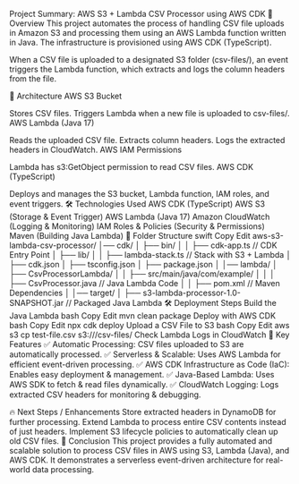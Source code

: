 Project Summary: AWS S3 + Lambda CSV Processor using AWS CDK
📌 Overview
This project automates the process of handling CSV file uploads in Amazon S3 and processing them using an AWS Lambda function written in Java. The infrastructure is provisioned using AWS CDK (TypeScript).

When a CSV file is uploaded to a designated S3 folder (csv-files/), an event triggers the Lambda function, which extracts and logs the column headers from the file.

🚀 Architecture
AWS S3 Bucket

Stores CSV files.
Triggers Lambda when a new file is uploaded to csv-files/.
AWS Lambda (Java 17)

Reads the uploaded CSV file.
Extracts column headers.
Logs the extracted headers in CloudWatch.
AWS IAM Permissions

Lambda has s3:GetObject permission to read CSV files.
AWS CDK (TypeScript)

Deploys and manages the S3 bucket, Lambda function, IAM roles, and event triggers.
🛠️ Technologies Used
AWS CDK (TypeScript)
AWS S3 (Storage & Event Trigger)
AWS Lambda (Java 17)
Amazon CloudWatch (Logging & Monitoring)
IAM Roles & Policies (Security & Permissions)
Maven (Building Java Lambda)
📂 Folder Structure
swift
Copy
Edit
aws-s3-lambda-csv-processor/
│── cdk/
│   ├── bin/
│   │    ├── cdk-app.ts  // CDK Entry Point
│   ├── lib/
│   │    ├── lambda-stack.ts  // Stack with S3 + Lambda
│   ├── cdk.json
│   ├── tsconfig.json
│   ├── package.json
│
│── lambda/
│   ├── CsvProcessorLambda/
│   │   ├── src/main/java/com/example/
│   │   │   ├── CsvProcessor.java  // Java Lambda Code
│   │   ├── pom.xml  // Maven Dependencies
│
│── target/
│   ├── s3-lambda-processor-1.0-SNAPSHOT.jar  // Packaged Java Lambda
🛠️ Deployment Steps
Build the Java Lambda
bash
Copy
Edit
mvn clean package
Deploy with AWS CDK
bash
Copy
Edit
npx cdk deploy
Upload a CSV File to S3
bash
Copy
Edit
aws s3 cp test-file.csv s3://<your-bucket-name>/csv-files/
Check Lambda Logs in CloudWatch
📌 Key Features
✅ Automatic Processing: CSV files uploaded to S3 are automatically processed.
✅ Serverless & Scalable: Uses AWS Lambda for efficient event-driven processing.
✅ AWS CDK Infrastructure as Code (IaC): Enables easy deployment & management.
✅ Java-Based Lambda: Uses AWS SDK to fetch & read files dynamically.
✅ CloudWatch Logging: Logs extracted CSV headers for monitoring & debugging.

🔥 Next Steps / Enhancements
Store extracted headers in DynamoDB for further processing.
Extend Lambda to process entire CSV contents instead of just headers.
Implement S3 lifecycle policies to automatically clean up old CSV files.
🎯 Conclusion
This project provides a fully automated and scalable solution to process CSV files in AWS using S3, Lambda (Java), and AWS CDK. It demonstrates a serverless event-driven architecture for real-world data processing.
